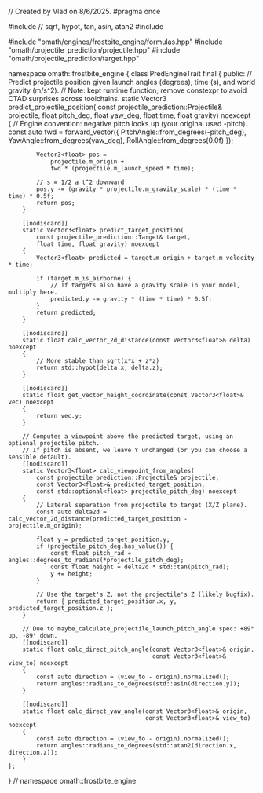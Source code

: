 // Created by Vlad on 8/6/2025.
#pragma once

#include <cmath> // sqrt, hypot, tan, asin, atan2
#include <optional>

#include "omath/engines/frostbite_engine/formulas.hpp"
#include "omath/projectile_prediction/projectile.hpp"
#include "omath/projectile_prediction/target.hpp"

namespace omath::frostbite_engine
{
class PredEngineTrait final
{
public:
// Predict projectile position given launch angles (degrees), time (s), and world gravity (m/s^2).
// Note: kept runtime function; remove constexpr to avoid CTAD surprises across toolchains.
static Vector3<float> predict_projectile_position(
const projectile_prediction::Projectile& projectile,
float pitch_deg, float yaw_deg,
float time, float gravity) noexcept
{
// Engine convention: negative pitch looks up (your original used -pitch).
const auto fwd = forward_vector({
PitchAngle::from_degrees(-pitch_deg),
YawAngle::from_degrees(yaw_deg),
RollAngle::from_degrees(0.0f)
});

            Vector3<float> pos =
                projectile.m_origin +
                fwd * (projectile.m_launch_speed * time);

            // s = 1/2 a t^2 downward
            pos.y -= (gravity * projectile.m_gravity_scale) * (time * time) * 0.5f;
            return pos;
        }

        [[nodiscard]]
        static Vector3<float> predict_target_position(
            const projectile_prediction::Target& target,
            float time, float gravity) noexcept
        {
            Vector3<float> predicted = target.m_origin + target.m_velocity * time;

            if (target.m_is_airborne) {
                // If targets also have a gravity scale in your model, multiply here.
                predicted.y -= gravity * (time * time) * 0.5f;
            }
            return predicted;
        }

        [[nodiscard]]
        static float calc_vector_2d_distance(const Vector3<float>& delta) noexcept
        {
            // More stable than sqrt(x*x + z*z)
            return std::hypot(delta.x, delta.z);
        }

        [[nodiscard]]
        static float get_vector_height_coordinate(const Vector3<float>& vec) noexcept
        {
            return vec.y;
        }

        // Computes a viewpoint above the predicted target, using an optional projectile pitch.
        // If pitch is absent, we leave Y unchanged (or you can choose a sensible default).
        [[nodiscard]]
        static Vector3<float> calc_viewpoint_from_angles(
            const projectile_prediction::Projectile& projectile,
            const Vector3<float>& predicted_target_position,
            const std::optional<float> projectile_pitch_deg) noexcept
        {
            // Lateral separation from projectile to target (X/Z plane).
            const auto delta2d = calc_vector_2d_distance(predicted_target_position - projectile.m_origin);

            float y = predicted_target_position.y;
            if (projectile_pitch_deg.has_value()) {
                const float pitch_rad = angles::degrees_to_radians(*projectile_pitch_deg);
                const float height = delta2d * std::tan(pitch_rad);
                y += height;
            }

            // Use the target's Z, not the projectile's Z (likely bugfix).
            return { predicted_target_position.x, y, predicted_target_position.z };
        }

        // Due to maybe_calculate_projectile_launch_pitch_angle spec: +89° up, -89° down.
        [[nodiscard]]
        static float calc_direct_pitch_angle(const Vector3<float>& origin,
                                             const Vector3<float>& view_to) noexcept
        {
            const auto direction = (view_to - origin).normalized();
            return angles::radians_to_degrees(std::asin(direction.y));
        }

        [[nodiscard]]
        static float calc_direct_yaw_angle(const Vector3<float>& origin,
                                           const Vector3<float>& view_to) noexcept
        {
            const auto direction = (view_to - origin).normalized();
            return angles::radians_to_degrees(std::atan2(direction.x, direction.z));
        }
    };
} // namespace omath::frostbite_engine
